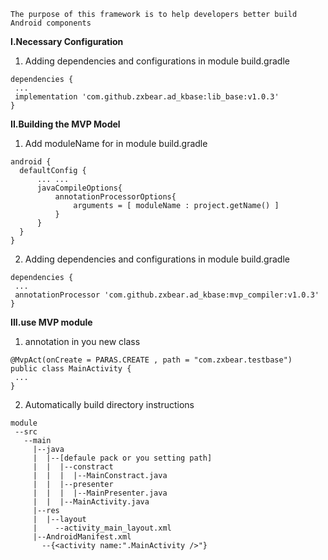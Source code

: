 ```
The purpose of this framework is to help developers better build Android components
```

**I.Necessary Configuration**
1. Adding dependencies and configurations in module build.gradle
 ```
 dependencies {
  ...
  implementation 'com.github.zxbear.ad_kbase:lib_base:v1.0.3'
}
 ```
 **II.Building the MVP Model**
 1. Add moduleName for in module build.gradle
 ```
 android {
   defaultConfig {
       ... ...
       javaCompileOptions{
           annotationProcessorOptions{
               arguments = [ moduleName : project.getName() ]
           }
       }
   }     
}
 ```
 2. Adding dependencies and configurations in module build.gradle
 ```
 dependencies {
  ...
  annotationProcessor 'com.github.zxbear.ad_kbase:mvp_compiler:v1.0.3'
}
 ```
 **III.use MVP module** 
1. annotation in you new class
```
@MvpAct(onCreate = PARAS.CREATE , path = "com.zxbear.testbase")
public class MainActivity {
 ...
}
```
2. Automatically build directory instructions
```
module
 --src
   --main
     |--java
     |  |--[defaule pack or you setting path]
     |  |  |--constract
     |  |  |  |--MainConstract.java
     |  |  |--presenter 
     |  |  |  |--MainPresenter.java
     |  |  |--MainActivity.java
     |--res
     |  |--layout
     |    --activity_main_layout.xml
     |--AndroidManifest.xml 
       --{<activity name:".MainActivity />"}
```

 
